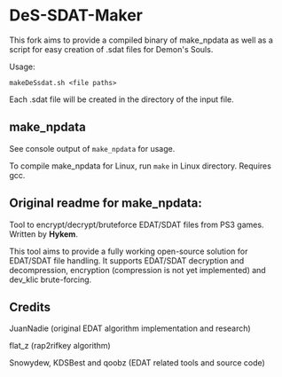 DeS-SDAT-Maker
==========

This fork aims to provide a compiled binary of make_npdata as well as a script for easy creation of .sdat files for Demon's Souls.

Usage:

`makeDeSsdat.sh <file paths>`

Each .sdat file will be created in the directory of the input file.

make_npdata
-------

See console output of `make_npdata` for usage.

To compile make_npdata for Linux, run `make` in Linux directory. Requires gcc.

Original readme for make_npdata:
-

Tool to encrypt/decrypt/bruteforce EDAT/SDAT files from PS3 games. Written by **Hykem**.

This tool aims to provide a fully working open-source solution for EDAT/SDAT file handling.
It supports EDAT/SDAT decryption and decompression, encryption (compression is not yet implemented)
and dev_klic brute-forcing.

Credits
-------

JuanNadie (original EDAT algorithm implementation and research)

flat_z (rap2rifkey algorithm)

Snowydew, KDSBest and qoobz (EDAT related tools and source code)

